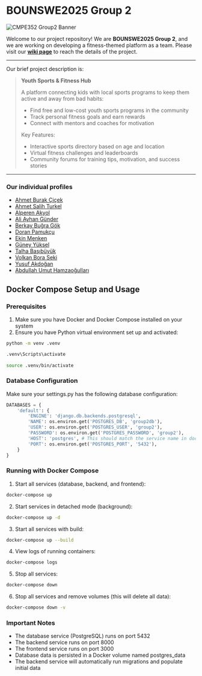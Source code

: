 # BOUNSWE2025 Group 2  
![CMPE352 Group2 Banner](https://github.com/user-attachments/assets/b3aabda0-598b-476b-8fe1-940e3cce8162)


Welcome to our project repository! We are **BOUNSWE2025 Group 2**, and we are working on developing a fitness-themed platform as a team.
Please visit our **[wiki page](https://github.com/bounswe/bounswe2025group2/wiki)** to reach the details of the project.

----

Our brief project description is:

> **Youth Sports & Fitness Hub**
>
> A platform connecting kids with local sports programs to keep them active and away from bad habits:
> - Find free and low-cost youth sports programs in the community
> - Track personal fitness goals and earn rewards
> - Connect with mentors and coaches for motivation
>  
> Key Features:
> - Interactive sports directory based on age and location
> - Virtual fitness challenges and leaderboards
> - Community forums for training tips, motivation, and success stories

----

### Our individual profiles

  - [Ahmet Burak Çiçek](https://github.com/bounswe/bounswe2025group2/wiki/Ahmet-Burak-%C3%87i%C3%A7ek)
  - [Ahmet Salih Turkel](https://github.com/bounswe/bounswe2025group2/wiki/Ahmet-Salih-Turkel-%E2%80%90-Introduction)
  - [Alperen Akyol](https://github.com/bounswe/bounswe2025group2/wiki/Alperen-Akyol)
  - [Ali Ayhan Günder](https://github.com/bounswe/bounswe2025group2/wiki/Ali-Ayhan-Gunder)
  - [Berkay Buğra Gök](https://github.com/bounswe/bounswe2025group2/wiki/Berkay-Bu%C4%9Fra-G%C3%B6k)
  - [Doran Pamukçu](https://github.com/bounswe/bounswe2025group2/wiki/Doran-%E2%80%90-Introduction)
  - [Ekin Menken](https://github.com/bounswe/bounswe2025group2/wiki/Ekin-Menken)
  - [Güney Yüksel](https://github.com/bounswe/bounswe2025group2/wiki/G%C3%BCney-Y%C3%BCksel)
  - [Talha Başıbüyük](https://github.com/bounswe/bounswe2025group2/wiki/Talha-Ba%C5%9F%C4%B1b%C3%BCy%C3%BCk)
  - [Volkan Bora Seki](https://github.com/bounswe/bounswe2025group2/wiki/Volkan-Bora-Seki)
  - [Yusuf Akdoğan](https://github.com/bounswe/bounswe2025group2/wiki/Yusuf-Akdo%C4%9Fan-Self-Introduction)
  - [Abdullah Umut Hamzaoğulları](https://github.com/bounswe/bounswe2025group2/wiki/Abdullah-Umut-Hamzao%C4%9Fullar%C4%B1)

## Docker Compose Setup and Usage

### Prerequisites
1. Make sure you have Docker and Docker Compose installed on your system
2. Ensure you have Python virtual environment set up and activated:
```bash
python -m venv .venv

.venv\Scripts\activate
   
source .venv/bin/activate
```

### Database Configuration

Make sure your settings.py has the following database configuration:

```python
DATABASES = {
    'default': {
        'ENGINE': 'django.db.backends.postgresql',
        'NAME': os.environ.get('POSTGRES_DB', 'group2db'),
        'USER': os.environ.get('POSTGRES_USER', 'group2'),
        'PASSWORD': os.environ.get('POSTGRES_PASSWORD', 'group2'),
        'HOST': 'postgres', # This should match the service name in docker-compose.yml
        'PORT': os.environ.get('POSTGRES_PORT', '5432'),
    }
}
```

### Running with Docker Compose

1. Start all services (database, backend, and frontend):

```bash
docker-compose up
```

2. Start services in detached mode (background):
```bash
docker-compose up -d
```

3. Start all services with build:
```bash
docker-compose up --build
```

4. View logs of running containers:
```bash
docker-compose logs
```

5. Stop all services:
```bash
docker-compose down
```

6. Stop all services and remove volumes (this will delete all data):
```bash
docker-compose down -v
```

### Important Notes
- The database service (PostgreSQL) runs on port 5432
- The backend service runs on port 8000
- The frontend service runs on port 3000
- Database data is persisted in a Docker volume named postgres_data
- The backend service will automatically run migrations and populate initial data
